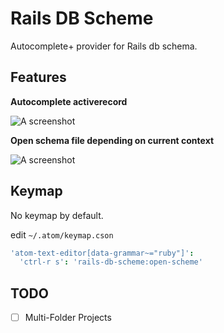# Rails DB Scheme

Autocomplete+ provider for Rails db schema.

## Features

**Autocomplete activerecord**

![A screenshot](https://i.gyazo.com/5dc09fb3ac9d18881e6d7e32d244698c.gif)

**Open schema file depending on current context**

![A screenshot](https://i.gyazo.com/7657febab1170ca47deaac26a577de4c.gif)

## Keymap

No keymap by default.

edit `~/.atom/keymap.cson`

```coffeescript
'atom-text-editor[data-grammar~="ruby"]':
  'ctrl-r s': 'rails-db-scheme:open-scheme'
```

## TODO

- [ ] Multi-Folder Projects
